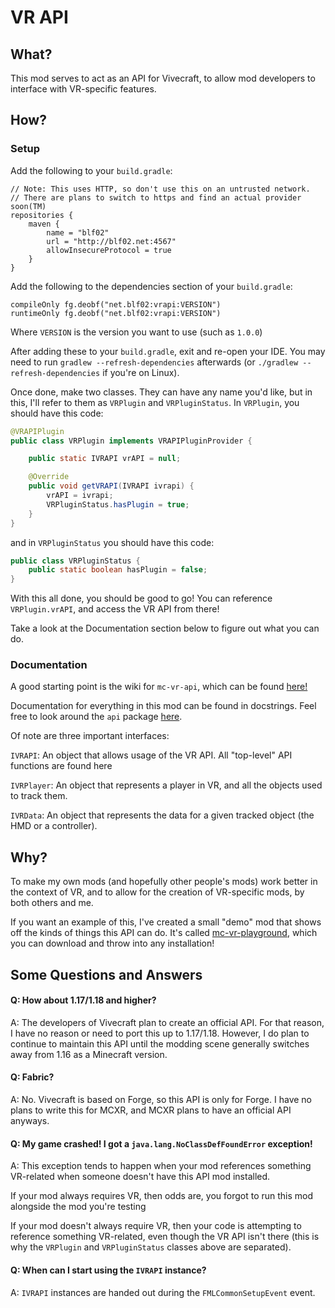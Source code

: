 # VR API

## What?

This mod serves to act as an API for Vivecraft, to allow mod developers to interface with VR-specific features.

## How?

### Setup

Add the following to your `build.gradle`:

```
// Note: This uses HTTP, so don't use this on an untrusted network.
// There are plans to switch to https and find an actual provider soon(TM)
repositories {
    maven {
        name = "blf02"
        url = "http://blf02.net:4567"
        allowInsecureProtocol = true
    }
}
```

Add the following to the dependencies section of your `build.gradle`:

```
compileOnly fg.deobf("net.blf02:vrapi:VERSION")
runtimeOnly fg.deobf("net.blf02:vrapi:VERSION")
```
Where `VERSION` is the version you want to use (such as `1.0.0`)

After adding these to your `build.gradle`, exit and re-open your IDE. You may need to run `gradlew --refresh-dependencies` afterwards (or `./gradlew --refresh-dependencies` if you're on Linux).

Once done, make two classes. They can have any name you'd like, but in this, I'll refer to them as `VRPlugin` and `VRPluginStatus`. In `VRPlugin`, you should have this code:
```java
@VRAPIPlugin
public class VRPlugin implements VRAPIPluginProvider {

    public static IVRAPI vrAPI = null;

    @Override
    public void getVRAPI(IVRAPI ivrapi) {
        vrAPI = ivrapi;
        VRPluginStatus.hasPlugin = true;
    }
}
```
and in `VRPluginStatus` you should have this code:

```java
public class VRPluginStatus {
    public static boolean hasPlugin = false;
}
```

With this all done, you should be good to go! You can reference `VRPlugin.vrAPI`, and access the VR API from there!

Take a look at the Documentation section below to figure out what you can do.

### Documentation

A good starting point is the wiki for `mc-vr-api`, which can be found [here!](https://github.com/hammy3502/mc-vr-api/wiki)

Documentation for everything in this mod can be found in docstrings. Feel free to look around the `api` package [here](https://github.com/hammy3502/mc-vr-api/tree/master/src/main/java/net/blf02/vrapi/api).

Of note are three important interfaces:

`IVRAPI`: An object that allows usage of the VR API. All "top-level" API functions are found here

`IVRPlayer`: An object that represents a player in VR, and all the objects used to track them.

`IVRData`: An object that represents the data for a given tracked object (the HMD or a controller).

## Why?

To make my own mods (and hopefully other people's mods) work better in the context of VR, and to allow for the creation of VR-specific mods, by both others and me.

If you want an example of this, I've created a small "demo" mod that shows off the kinds of things this API can do. It's called [mc-vr-playground](https://github.com/hammy3502/mc-vr-playground), which you can download and throw into any installation!

## Some Questions and Answers

#### Q: How about 1.17/1.18 and higher?

A: The developers of Vivecraft plan to create an official API. For that reason, I have no reason or need to port this up to 1.17/1.18. However, I do plan to continue to maintain this API until the modding scene generally switches away from 1.16 as a Minecraft version.

#### Q: Fabric?

A: No. Vivecraft is based on Forge, so this API is only for Forge. I have no plans to write this for MCXR, and MCXR plans to have an official API anyways.

#### Q: My game crashed! I got a `java.lang.NoClassDefFoundError` exception!

A: This exception tends to happen when your mod references something VR-related when someone doesn't have this API mod installed. 

If your mod always requires VR, then odds are, you forgot to run this mod alongside the mod you're testing

If your mod doesn't always require VR, then your code is attempting to reference something VR-related, even though the VR API isn't there (this is why the `VRPlugin` and `VRPluginStatus` classes above are separated).

#### Q: When can I start using the `IVRAPI` instance?

A: `IVRAPI` instances are handed out during the `FMLCommonSetupEvent` event.

